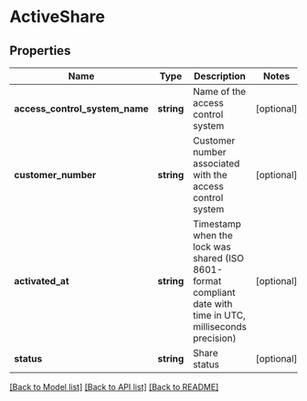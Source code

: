 # ActiveShare

## Properties
Name | Type | Description | Notes
------------ | ------------- | ------------- | -------------
**access_control_system_name** | **string** | Name of the access control system | [optional] 
**customer_number** | **string** | Customer number associated with the access control system | [optional] 
**activated_at** | **string** | Timestamp when the lock was shared (ISO 8601-format compliant date with time in UTC, milliseconds precision) | [optional] 
**status** | **string** | Share status | [optional] 

[[Back to Model list]](../README.md#documentation-for-models) [[Back to API list]](../README.md#documentation-for-api-endpoints) [[Back to README]](../README.md)


